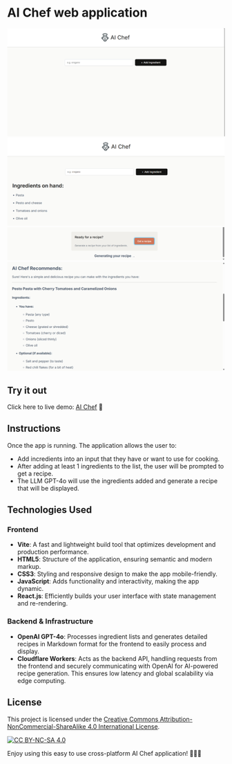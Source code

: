# AI Chef web application
![AI Chef Screenshot](src/site-screenshot-demo/Screenshot-ai-chef-app-1.png)
![AI Chef Screenshot](src/site-screenshot-demo/Screenshot-ai-chef-app-2.png)
![AI Chef Screenshot](src/site-screenshot-demo/Screenshot-ai-chef-app-3.png)
![AI Chef Screenshot](src/site-screenshot-demo/Screenshot-ai-chef-app-4.png)

## Try it out 

Click here to live demo: [AI Chef](https://cdmain.github.io/ai-chef/) 🚀

## Instructions

Once the app is running. The application allows the user to:

- Add incredients into an input that they have or want to use for cooking.
- After adding at least 1 ingredients to the list, the user will be prompted to get a recipe.
- The LLM GPT-4o will use the ingredients added and generate a recipe that will be displayed.

## Technologies Used
### Frontend
- **Vite**: A fast and lightweight build tool that optimizes development and production performance.
- **HTML5**: Structure of the application, ensuring semantic and modern markup.
- **CSS3**: Styling and responsive design to make the app mobile-friendly.
- **JavaScript**: Adds functionality and interactivity, making the app dynamic.
- **React.js**: Efficiently builds your user interface with state management and re-rendering.
### Backend & Infrastructure
- **OpenAI GPT-4o**: Processes ingredient lists and generates detailed recipes in Markdown format for the frontend to easily process and display.
- **Cloudflare Workers**: Acts as the backend API, handling requests from the frontend and securely communicating with OpenAI for AI-powered recipe generation. This ensures low latency and global scalability via edge computing.

## License
This project is licensed under the [Creative Commons Attribution-NonCommercial-ShareAlike 4.0 International License](https://creativecommons.org/licenses/by-nc-sa/4.0/).

[![CC BY-NC-SA 4.0][cc-by-nc-sa-shield]][cc-by-nc-sa]

[cc-by-nc-sa-shield]: https://licensebuttons.net/l/by-nc-sa/4.0/80x15.png
[cc-by-nc-sa]: https://creativecommons.org/licenses/by-nc-sa/4.0/

Enjoy using this easy to use cross-platform AI Chef application! 🤖🧑‍🍳
